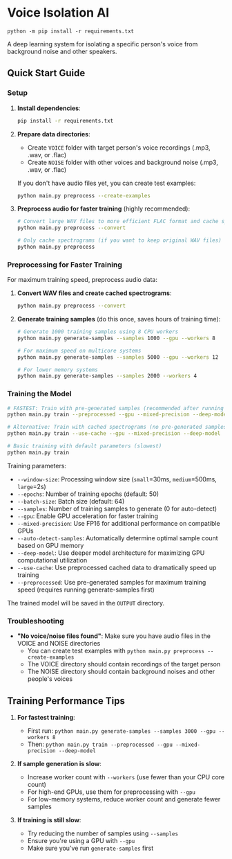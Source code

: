 # Voice Isolation AI

```
python -m pip install -r requirements.txt
```

A deep learning system for isolating a specific person's voice from background noise and other speakers.

## Quick Start Guide

### Setup

1. **Install dependencies**:

   ```bash
   pip install -r requirements.txt
   ```

2. **Prepare data directories**:

   - Create `VOICE` folder with target person's voice recordings (.mp3, .wav, or .flac)
   - Create `NOISE` folder with other voices and background noise (.mp3, .wav, or .flac)

   If you don't have audio files yet, you can create test examples:

   ```bash
   python main.py preprocess --create-examples
   ```

3. **Preprocess audio for faster training** (highly recommended):

   ```bash
   # Convert large WAV files to more efficient FLAC format and cache spectrograms
   python main.py preprocess --convert

   # Only cache spectrograms (if you want to keep original WAV files)
   python main.py preprocess
   ```

### Preprocessing for Faster Training

For maximum training speed, preprocess audio data:

1. **Convert WAV files and create cached spectrograms**:

   ```bash
   python main.py preprocess --convert
   ```

2. **Generate training samples** (do this once, saves hours of training time):

   ```bash
   # Generate 1000 training samples using 8 CPU workers
   python main.py generate-samples --samples 1000 --gpu --workers 8

   # For maximum speed on multicore systems
   python main.py generate-samples --samples 5000 --gpu --workers 12

   # For lower memory systems
   python main.py generate-samples --samples 2000 --workers 4
   ```

### Training the Model

```bash
# FASTEST: Train with pre-generated samples (recommended after running generate-samples)
python main.py train --preprocessed --gpu --mixed-precision --deep-model

# Alternative: Train with cached spectrograms (no pre-generated samples)
python main.py train --use-cache --gpu --mixed-precision --deep-model

# Basic training with default parameters (slowest)
python main.py train
```

Training parameters:

- `--window-size`: Processing window size (`small`=30ms, `medium`=500ms, `large`=2s)
- `--epochs`: Number of training epochs (default: 50)
- `--batch-size`: Batch size (default: 64)
- `--samples`: Number of training samples to generate (0 for auto-detect)
- `--gpu`: Enable GPU acceleration for faster training
- `--mixed-precision`: Use FP16 for additional performance on compatible GPUs
- `--auto-detect-samples`: Automatically determine optimal sample count based on GPU memory
- `--deep-model`: Use deeper model architecture for maximizing GPU computational utilization
- `--use-cache`: Use preprocessed cached data to dramatically speed up training
- `--preprocessed`: Use pre-generated samples for maximum training speed (requires running generate-samples first)

The trained model will be saved in the `OUTPUT` directory.

### Troubleshooting

- **"No voice/noise files found"**: Make sure you have audio files in the VOICE and NOISE directories
  - You can create test examples with `python main.py preprocess --create-examples`
  - The VOICE directory should contain recordings of the target person
  - The NOISE directory should contain background noises and other people's voices

## Training Performance Tips

1. **For fastest training**:

   - First run: `python main.py generate-samples --samples 3000 --gpu --workers 8`
   - Then: `python main.py train --preprocessed --gpu --mixed-precision --deep-model`

2. **If sample generation is slow**:

   - Increase worker count with `--workers` (use fewer than your CPU core count)
   - For high-end GPUs, use them for preprocessing with `--gpu`
   - For low-memory systems, reduce worker count and generate fewer samples

3. **If training is still slow**:
   - Try reducing the number of samples using `--samples`
   - Ensure you're using a GPU with `--gpu`
   - Make sure you've run `generate-samples` first
